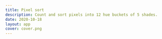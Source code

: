```yaml
---
title: Pixel sort
description: Count and sort pixels into 12 hue buckets of 5 shades.
date: 2020-10-18
layout: app
cover: cover.png
---
```


<script setup>
import { defineClientComponent } from 'vitepress'

const PixelSort = defineClientComponent(() => {
  return import('./PixelSort.vue')
})
</script>

<PixelSort/>
